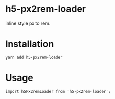 # h5-px2rem-loader

inline style px to rem.

# Installation
```
yarn add h5-px2rem-loader
```

# Usage

```
import h5Px2remLoader from 'h5-px2rem-loader';
```
